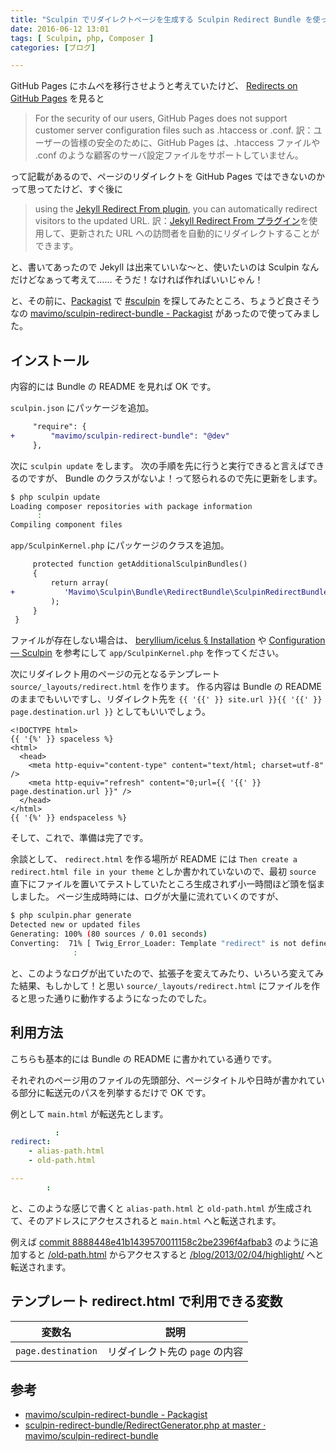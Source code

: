 ```yaml
---
title: "Sculpin でリダイレクトページを生成する Sculpin Redirect Bundle を使ってみた"
date: 2016-06-12 13:01
tags: [ Sculpin, php, Composer ]
categories: [ブログ]

---
```


GitHub Pages にホムペを移行させようと考えていたけど、 [Redirects on GitHub Pages](https://help.github.com/articles/redirects-on-github-pages/) を見ると

> For the security of our users, GitHub Pages does not support customer server configuration files such as .htaccess or .conf.
> 訳：ユーザーの皆様の安全のために、GitHub Pages は、.htaccess ファイルや .conf のような顧客のサーバ設定ファイルをサポートしていません。

って記載があるので、ページのリダイレクトを GitHub Pages ではできないのかって思ってたけど、すぐ後に

> using the [Jekyll Redirect From plugin](https://github.com/jekyll/jekyll-redirect-from), you can automatically redirect visitors to the updated URL.
> 訳：[Jekyll Redirect From プラグイン](https://github.com/jekyll/jekyll-redirect-from)を使用して、更新された URL への訪問者を自動的にリダイレクトすることができます。

と、書いてあったので Jekyll は出来ていいな〜と、使いたいのは Sculpin なんだけどなぁって考えて…… そうだ！なければ作ればいいじゃん！

と、その前に、[Packagist](https://packagist.org/) で [#sculpin](https://packagist.org/search/?tags=sculpin) を探してみたところ、ちょうど良さそうなの [mavimo/sculpin-redirect-bundle - Packagist](https://packagist.org/packages/mavimo/sculpin-redirect-bundle)
 があったので使ってみました。

## インストール

内容的には Bundle の README を見れば OK です。

`sculpin.json` にパッケージを追加。

```diff
     "require": {
+        "mavimo/sculpin-redirect-bundle": "@dev"
     },
```

次に `sculpin update` をします。
次の手順を先に行うと実行できると言えばできるのですが、 Bundle のクラスがないよ！って怒られるので先に更新をします。

```bash
$ php sculpin update
Loading composer repositories with package information
      :
Compiling component files
```

`app/SculpinKernel.php` にパッケージのクラスを追加。

```diff
     protected function getAdditionalSculpinBundles()
     {
         return array(
+           'Mavimo\Sculpin\Bundle\RedirectBundle\SculpinRedirectBundle'
         );
     }
 }
```

<p class="alert alert-info" role="alert">ファイルが存在しない場合は、 <a href="https://github.com/beryllium/icelus#installation">beryllium/icelus § Installation</a> や <a href="https://sculpin.io/documentation/extending-sculpin/configuration/">Configuration — Sculpin</a> を参考にして <code>app/SculpinKernel.php</code> を作ってください。
</p>

次にリダイレクト用のページの元となるテンプレート `source/_layouts/redirect.html` を作ります。
作る内容は Bundle の README のままでもいいですし、リダイレクト先を `{{ '{{' }} site.url }}{{ '{{' }} page.destination.url }}` としてもいいでしょう。

```
<!DOCTYPE html>
{{ '{%' }} spaceless %}
<html>
  <head>
    <meta http-equiv="content-type" content="text/html; charset=utf-8" />
    <meta http-equiv="refresh" content="0;url={{ '{{' }} page.destination.url }}" />
  </head>
</html>
{{ '{%' }} endspaceless %}
```

そして、これで、準備は完了です。


余談として、 `redirect.html` を作る場所が README には `Then create a redirect.html file in your theme` としか書かれていないので、最初 `source` 直下にファイルを置いてテストしていたところ生成されず小一時間ほど頭を悩ましました。
ページ生成時時には、ログが大量に流れていくのですが、

```bash
$ php sculpin.phar generate
Detected new or updated files
Generating: 100% (80 sources / 0.01 seconds)
Converting:  71% [ Twig_Error_Loader: Template "redirect" is not defined (Sculpin\Bundle\TwigBundle\FlexibleExtensionFilesystemLoader: Template "redirect" is not defined.). ]
              :
```

と、このようなログが出ていたので、拡張子を変えてみたり、いろいろ変えてみた結果、もしかして！と思い `source/_layouts/redirect.html` にファイルを作ると思った通りに動作するようになったのでした。

## 利用方法

こちらも基本的には Bundle の README に書かれている通りです。

それぞれのページ用のファイルの先頭部分、ページタイトルや日時が書かれている部分に転送元のパスを列挙するだけで OK です。

例として `main.html` が転送先とします。

```yaml
          :
redirect:
    - alias-path.html
    - old-path.html

---
        :
```

と、このような感じで書くと `alias-path.html` と `old-path.html` が生成されて、そのアドレスにアクセスされると `main.html` へと転送されます。

例えば [commit 8888448e41b1439570011158c2be2396f4afbab3](https://github.com/sharkpp/travis-ci-pull-test/commit/8888448e41b1439570011158c2be2396f4afbab3#diff-8b370a9f2d572cc50d203266c8281d58) のように追加すると [/old-path.html](http://sharkpp.github.io/travis-ci-pull-test/old-path.html) からアクセスすると [/blog/2013/02/04/highlight/](http://sharkpp.github.io/travis-ci-pull-test/blog/2013/02/04/highlight/) へと転送されます。

## テンプレート redirect.html で利用できる変数

|変数名|説明|
|-|-|
|`page.destination`|リダイレクト先の `page` の内容|

## 参考

* [mavimo/sculpin-redirect-bundle - Packagist](https://packagist.org/packages/mavimo/sculpin-redirect-bundle)
* [sculpin-redirect-bundle/RedirectGenerator.php at master · mavimo/sculpin-redirect-bundle](https://github.com/mavimo/sculpin-redirect-bundle/blob/master/RedirectGenerator.php)



